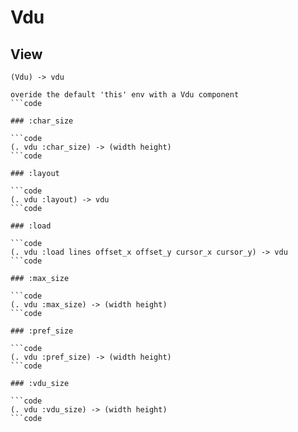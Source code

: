 # Vdu

## View

```code
(Vdu) -> vdu

overide the default 'this' env with a Vdu component
```code

### :char_size

```code
(. vdu :char_size) -> (width height)
```code

### :layout

```code
(. vdu :layout) -> vdu
```code

### :load

```code
(. vdu :load lines offset_x offset_y cursor_x cursor_y) -> vdu
```code

### :max_size

```code
(. vdu :max_size) -> (width height)
```code

### :pref_size

```code
(. vdu :pref_size) -> (width height)
```code

### :vdu_size

```code
(. vdu :vdu_size) -> (width height)
```code

